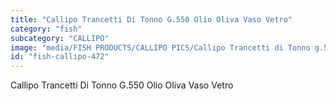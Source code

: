 ```yaml
---
title: "Callipo Trancetti Di Tonno G.550 Olio Oliva Vaso Vetro"
category: "fish"
subcategory: "CALLIPO"
image: "media/FISH PRODUCTS/CALLIPO PICS/Callipo Trancetti di Tonno g.550 olio oliva vaso vetro.png"
id: "fish-callipo-472"
---
```


Callipo Trancetti Di Tonno G.550 Olio Oliva Vaso Vetro
